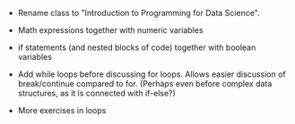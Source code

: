 * Rename class to "Introduction to Programming for Data Science". 

* Math expressions together with numeric variables

* if statements (and nested blocks of code) together with boolean variables

* Add while loops before discussing for loops. Allows easier discussion of break/continue compared to for. (Perhaps even before complex data structures, as it is connected with if-else?)

* More exercises in loops


